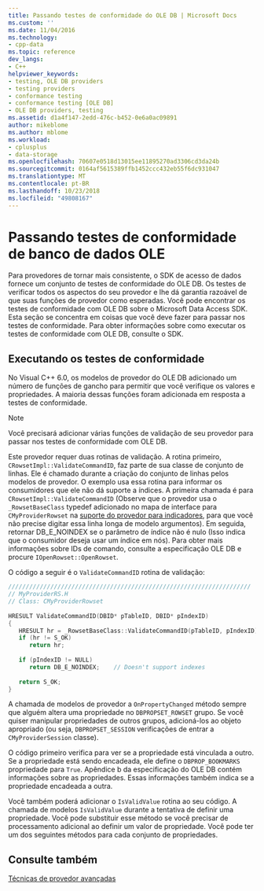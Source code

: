 ```yaml
---
title: Passando testes de conformidade do OLE DB | Microsoft Docs
ms.custom: ''
ms.date: 11/04/2016
ms.technology:
- cpp-data
ms.topic: reference
dev_langs:
- C++
helpviewer_keywords:
- testing, OLE DB providers
- testing providers
- conformance testing
- conformance testing [OLE DB]
- OLE DB providers, testing
ms.assetid: d1a4f147-2edd-476c-b452-0e6a0ac09891
author: mikeblome
ms.author: mblome
ms.workload:
- cplusplus
- data-storage
ms.openlocfilehash: 70607e0518d13015ee11895270ad3306cd3da24b
ms.sourcegitcommit: 0164af5615389ffb1452ccc432eb55f6dc931047
ms.translationtype: MT
ms.contentlocale: pt-BR
ms.lasthandoff: 10/23/2018
ms.locfileid: "49808167"
---
```

# <a name="passing-ole-db-conformance-tests"></a>Passando testes de conformidade de banco de dados OLE

Para provedores de tornar mais consistente, o SDK de acesso de dados fornece um conjunto de testes de conformidade do OLE DB. Os testes de verificar todos os aspectos do seu provedor e lhe dá garantia razoável de que suas funções de provedor como esperadas. Você pode encontrar os testes de conformidade com OLE DB sobre o Microsoft Data Access SDK. Esta seção se concentra em coisas que você deve fazer para passar nos testes de conformidade. Para obter informações sobre como executar os testes de conformidade com OLE DB, consulte o SDK.  
  
## <a name="running-the-conformance-tests"></a>Executando os testes de conformidade  

No Visual C++ 6.0, os modelos de provedor do OLE DB adicionado um número de funções de gancho para permitir que você verifique os valores e propriedades. A maioria dessas funções foram adicionada em resposta a testes de conformidade.  
  
> [!NOTE]
> Você precisará adicionar várias funções de validação de seu provedor para passar nos testes de conformidade com OLE DB.  
  
Este provedor requer duas rotinas de validação. A rotina primeiro, `CRowsetImpl::ValidateCommandID`, faz parte de sua classe de conjunto de linhas. Ele é chamado durante a criação do conjunto de linhas pelos modelos de provedor. O exemplo usa essa rotina para informar os consumidores que ele não dá suporte a índices. A primeira chamada é para `CRowsetImpl::ValidateCommandID` (Observe que o provedor usa o `_RowsetBaseClass` typedef adicionado no mapa de interface para `CMyProviderRowset` na [suporte do provedor para indicadores](../../data/oledb/provider-support-for-bookmarks.md), para que você não precise digitar essa linha longa de modelo argumentos). Em seguida, retornar DB_E_NOINDEX se o parâmetro de índice não é nulo (Isso indica que o consumidor deseja usar um índice em nós). Para obter mais informações sobre IDs de comando, consulte a especificação OLE DB e procure `IOpenRowset::OpenRowset`.  
  
O código a seguir é o `ValidateCommandID` rotina de validação:  
  
```cpp
/////////////////////////////////////////////////////////////////////  
// MyProviderRS.H  
// Class: CMyProviderRowset   
  
HRESULT ValidateCommandID(DBID* pTableID, DBID* pIndexID)  
{  
   HRESULT hr = _RowsetBaseClass::ValidateCommandID(pTableID, pIndexID);  
   if (hr != S_OK)  
      return hr;  
  
   if (pIndexID != NULL)  
      return DB_E_NOINDEX;    // Doesn't support indexes  
  
   return S_OK;  
}  
```  
  
A chamada de modelos de provedor a `OnPropertyChanged` método sempre que alguém altera uma propriedade no `DBPROPSET_ROWSET` grupo. Se você quiser manipular propriedades de outros grupos, adicioná-los ao objeto apropriado (ou seja, `DBPROPSET_SESSION` verificações de entrar a `CMyProviderSession` classe).  
  
O código primeiro verifica para ver se a propriedade está vinculada a outro. Se a propriedade está sendo encadeada, ele define o `DBPROP_BOOKMARKS` propriedade para `True`. Apêndice b da especificação do OLE DB contém informações sobre as propriedades. Essas informações também indica se a propriedade encadeada a outra.  
  
Você também poderá adicionar o `IsValidValue` rotina ao seu código. A chamada de modelos `IsValidValue` durante a tentativa de definir uma propriedade. Você pode substituir esse método se você precisar de processamento adicional ao definir um valor de propriedade. Você pode ter um dos seguintes métodos para cada conjunto de propriedades.  
  
## <a name="see-also"></a>Consulte também  

[Técnicas de provedor avançadas](../../data/oledb/advanced-provider-techniques.md)